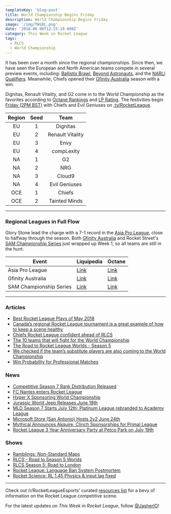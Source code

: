 ```yaml
---
templateKey: 'blog-post'
title: World Championship Begins Friday
description: World Championship Begins Friday
image: '/img/TWiRL.png'
date: '2018-06-06T12:15:19.000Z'
category: This Week in Rocket League
tags:
  - RLCS
  - World Championship
---
```


It has been over a month since the regional championships. Since then, we have seen the European and North American teams compete in several preview events, including: [Ballistix Brawl](https://liquipedia.net/rocketleague/Ballistix/Brawl), [Beyond Astronauts](https://liquipedia.net/rocketleague/Beyond_Entertainment/ASTRONAUTS/14), and the [NARLI Qualifiers](https://liquipedia.net/rocketleague/Northern_Arena/Invitational/2). Meanwhile, Chiefs opened their [Gfinity Australia](https://liquipedia.net/rocketleague/Gfinity/Australia/Elite_Series/Season_1) season with a win. 

Dignitas, Renault Vitality, and G2 come in to the World Championship as the favorites according to [Octane Rankings](https://octane.gg/teams/2018-06-04) and [LP Rating](https://liquipedia.net/rocketleague/Portal:Rating). The festivities begin [Friday (2PM BST)](https://www.rocketleagueesports.com/schedule/) with Chiefs and Evil Geniuses on [.tv/RocketLeague](https://twitch.tv/RocketLeague). 

| Region | Seed | Team |
|:------:|:----:|:----------------:|
| EU | 1 | Dignitas |
| EU | 2 | Renault Vitality |
| EU | 3 | Envy |
| EU | 4 | compLexity |
| NA | 1 | G2 |
| NA | 2 | NRG |
| NA | 3 | Cloud9 |
| NA | 4 | Evil Geniuses |
| OCE | 1 | Chiefs |
| OCE | 2 | Tainted Minds |

---

### Regional Leagues in Full Flow

Glory Stone lead the charge with a 7-1 record in the [Asia Pro League](https://liquipedia.net/rocketleague/1NE_eSports/Asia_Pro_League/Season_2/League_Play), close to halfway through the season. Both [Gfinity Australia](https://liquipedia.net/rocketleague/Gfinity/Australia/Elite_Series/Season_1) and Rocket Street's [SAM Championship Series](https://liquipedia.net/rocketleague/SAM_Championship_Series/Season_1/League_Play) just wrapped up Week 1, so all teams are still in the hunt. 

| Event | Liquipedia | Octane |
|-------------------------|----------------------------------------------------------------------------------------------|----------------------------------------------------------------------------|
| Asia Pro League | [Link](https://liquipedia.net/rocketleague/1NE_eSports/Asia_Pro_League/Season_2/League_Play) | [Link](https://octane.gg/event/asia-pro-league-season-two/) |
| Gfinity Australia | [Link](https://liquipedia.net/rocketleague/Gfinity/Australia/Elite_Series/Season_1) | [Link](https://octane.gg/event/gfinity-australia-elite-series-season-one/) |
| SAM Championship Series | [Link](https://liquipedia.net/rocketleague/SAM_Championship_Series/Season_1/League_Play) | [Link](https://octane.gg/event/sam-championship-series-season-one/) |

---

### Articles

* [Best Rocket League Plays of May 2018](https://www.redbull.com/us-en/rocket-league-best-plays-may-2018)
* [Canada’s regional Rocket League tournament is a great example of how to keep a scene healthy](http://rocketeers.gg/world-gaming-rocket-league-tournament/)
* [Chiefs Rocket League confident ahead of RLCS](https://www.redbull.com/gb-en/chiefs-rocket-league-rlcs-interview)
* [The 10 teams that will fight for the World Championship](http://rocketeers.gg/rlcs-season5-lan-world-championship-all-10-teams-na-eu-oce/)
* [The Road to Rocket League Worlds - Season 5](https://www.rocketleagueesports.com/news/the-road-to-rocket-league-worlds---season-5/)
* [We checked if the team’s substitute players are also coming to the World Championship](http://rocketeers.gg/rlcs-world-championship-season5-london-substitute-players/)
* [Win Probability for Professional Matches](https://octane.gg/news/win-probability-for-professional-matches/)

### News

* [Competitive Season 7 Rank Distribution Released](https://www.reddit.com/r/RocketLeague/comments/8omfoq/holy_dominus_its_the_season_7_rank_distribution/)
* [FC Nantes enters Rocket League](https://www.fcnantes.com/articles/article2809.php?num=24121)
* [Hyper X Sponsoring World Championship](https://www.rocketleagueesports.com/news/the-road-to-rocket-league-worlds---season-5/)
* [Jurassic World Jeep Releases June 18th](https://twitter.com/RocketLeague/status/1003668174355591171)
* [MLD Season 7 Starts July 12th; Platinum League rebranded to Academy League](https://twitter.com/MLDoubles/status/1003358745643057153)
* [Microsoft Store (San Antonio) Hosts 2v2 June 24th](https://smash.gg/tournament/microsoft-store-at-la-cantera-rocket-league-tournament/events)
* [Mythical Announces Akquire, Clinch Sponsorships for Primal League](https://twitter.com/Mythical_Es/status/1002717149671186432)
* [Rocket League 3 Year Anniversary Party at Petco Park on July 19th](https://twitter.com/RocketLeague/status/1002248354011721731)

### Shows

* [Ramblings: Non-Standard Maps](https://www.youtube.com/watch?v=mKdsncN-6_8)
* [RLCS - Road to Season 5 Worlds](https://www.youtube.com/watch?v=xFJ6_Lscws4)
* [RLCS Season 5: Road to London](https://www.youtube.com/watch?v=snfhNiRax1Q)
* [Rocket League: Language Ban System Postmortem](https://www.youtube.com/watch?v=-E9PowOZhGM)
* [Rocket Science: RL 1.45 Physics & input lag fixed](https://www.youtube.com/watch?v=MXxjtsaT5kY)

---

Check out /r/RocketLeagueEsports' curated [resources list](https://www.reddit.com/r/RocketLeagueEsports/wiki/links) for a bevy of information on the Rocket League competitive scene.

For the latest updates on *This Week in Rocket League*, follow [@JasherIO](https://twitter.com/JasherIO)! 